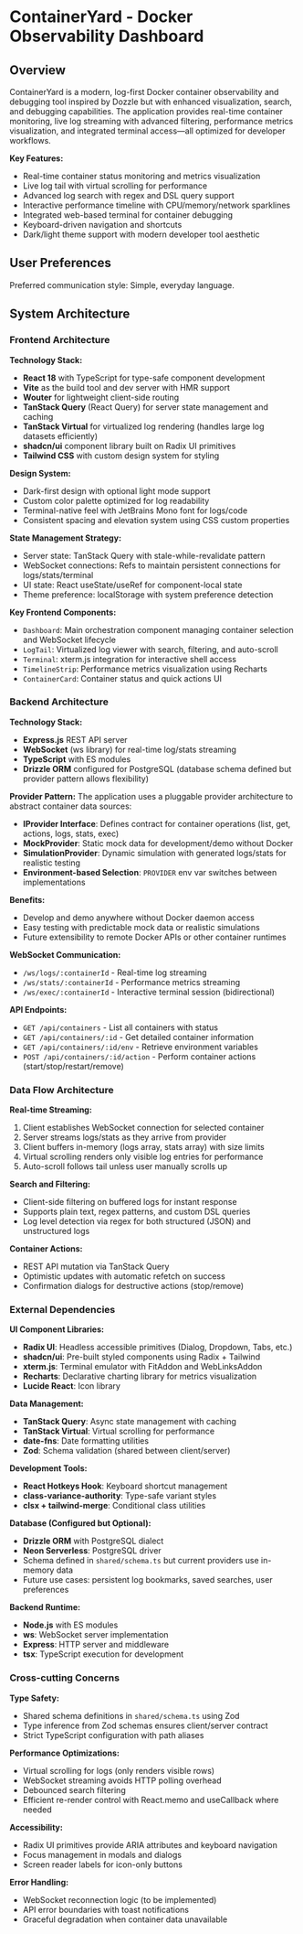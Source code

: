 # ContainerYard - Docker Observability Dashboard

## Overview

ContainerYard is a modern, log-first Docker container observability and debugging tool inspired by Dozzle but with enhanced visualization, search, and debugging capabilities. The application provides real-time container monitoring, live log streaming with advanced filtering, performance metrics visualization, and integrated terminal access—all optimized for developer workflows.

**Key Features:**
- Real-time container status monitoring and metrics visualization
- Live log tail with virtual scrolling for performance
- Advanced log search with regex and DSL query support
- Interactive performance timeline with CPU/memory/network sparklines
- Integrated web-based terminal for container debugging
- Keyboard-driven navigation and shortcuts
- Dark/light theme support with modern developer tool aesthetic

## User Preferences

Preferred communication style: Simple, everyday language.

## System Architecture

### Frontend Architecture

**Technology Stack:**
- **React 18** with TypeScript for type-safe component development
- **Vite** as the build tool and dev server with HMR support
- **Wouter** for lightweight client-side routing
- **TanStack Query** (React Query) for server state management and caching
- **TanStack Virtual** for virtualized log rendering (handles large log datasets efficiently)
- **shadcn/ui** component library built on Radix UI primitives
- **Tailwind CSS** with custom design system for styling

**Design System:**
- Dark-first design with optional light mode support
- Custom color palette optimized for log readability
- Terminal-native feel with JetBrains Mono font for logs/code
- Consistent spacing and elevation system using CSS custom properties

**State Management Strategy:**
- Server state: TanStack Query with stale-while-revalidate pattern
- WebSocket connections: Refs to maintain persistent connections for logs/stats/terminal
- UI state: React useState/useRef for component-local state
- Theme preference: localStorage with system preference detection

**Key Frontend Components:**
- `Dashboard`: Main orchestration component managing container selection and WebSocket lifecycle
- `LogTail`: Virtualized log viewer with search, filtering, and auto-scroll
- `Terminal`: xterm.js integration for interactive shell access
- `TimelineStrip`: Performance metrics visualization using Recharts
- `ContainerCard`: Container status and quick actions UI

### Backend Architecture

**Technology Stack:**
- **Express.js** REST API server
- **WebSocket** (ws library) for real-time log/stats streaming
- **TypeScript** with ES modules
- **Drizzle ORM** configured for PostgreSQL (database schema defined but provider pattern allows flexibility)

**Provider Pattern:**
The application uses a pluggable provider architecture to abstract container data sources:

- **IProvider Interface**: Defines contract for container operations (list, get, actions, logs, stats, exec)
- **MockProvider**: Static mock data for development/demo without Docker
- **SimulationProvider**: Dynamic simulation with generated logs/stats for realistic testing
- **Environment-based Selection**: `PROVIDER` env var switches between implementations

**Benefits:**
- Develop and demo anywhere without Docker daemon access
- Easy testing with predictable mock data or realistic simulations
- Future extensibility to remote Docker APIs or other container runtimes

**WebSocket Communication:**
- `/ws/logs/:containerId` - Real-time log streaming
- `/ws/stats/:containerId` - Performance metrics streaming  
- `/ws/exec/:containerId` - Interactive terminal session (bidirectional)

**API Endpoints:**
- `GET /api/containers` - List all containers with status
- `GET /api/containers/:id` - Get detailed container information
- `GET /api/containers/:id/env` - Retrieve environment variables
- `POST /api/containers/:id/action` - Perform container actions (start/stop/restart/remove)

### Data Flow Architecture

**Real-time Streaming:**
1. Client establishes WebSocket connection for selected container
2. Server streams logs/stats as they arrive from provider
3. Client buffers in-memory (logs array, stats array) with size limits
4. Virtual scrolling renders only visible log entries for performance
5. Auto-scroll follows tail unless user manually scrolls up

**Search and Filtering:**
- Client-side filtering on buffered logs for instant response
- Supports plain text, regex patterns, and custom DSL queries
- Log level detection via regex for both structured (JSON) and unstructured logs

**Container Actions:**
- REST API mutation via TanStack Query
- Optimistic updates with automatic refetch on success
- Confirmation dialogs for destructive actions (stop/remove)

### External Dependencies

**UI Component Libraries:**
- **Radix UI**: Headless accessible primitives (Dialog, Dropdown, Tabs, etc.)
- **shadcn/ui**: Pre-built styled components using Radix + Tailwind
- **xterm.js**: Terminal emulator with FitAddon and WebLinksAddon
- **Recharts**: Declarative charting library for metrics visualization
- **Lucide React**: Icon library

**Data Management:**
- **TanStack Query**: Async state management with caching
- **TanStack Virtual**: Virtual scrolling for performance
- **date-fns**: Date formatting utilities
- **Zod**: Schema validation (shared between client/server)

**Development Tools:**
- **React Hotkeys Hook**: Keyboard shortcut management
- **class-variance-authority**: Type-safe variant styles
- **clsx + tailwind-merge**: Conditional class utilities

**Database (Configured but Optional):**
- **Drizzle ORM** with PostgreSQL dialect
- **Neon Serverless**: PostgreSQL driver
- Schema defined in `shared/schema.ts` but current providers use in-memory data
- Future use cases: persistent log bookmarks, saved searches, user preferences

**Backend Runtime:**
- **Node.js** with ES modules
- **ws**: WebSocket server implementation
- **Express**: HTTP server and middleware
- **tsx**: TypeScript execution for development

### Cross-cutting Concerns

**Type Safety:**
- Shared schema definitions in `shared/schema.ts` using Zod
- Type inference from Zod schemas ensures client/server contract
- Strict TypeScript configuration with path aliases

**Performance Optimizations:**
- Virtual scrolling for logs (only renders visible rows)
- WebSocket streaming avoids HTTP polling overhead
- Debounced search filtering
- Efficient re-render control with React.memo and useCallback where needed

**Accessibility:**
- Radix UI primitives provide ARIA attributes and keyboard navigation
- Focus management in modals and dialogs
- Screen reader labels for icon-only buttons

**Error Handling:**
- WebSocket reconnection logic (to be implemented)
- API error boundaries with toast notifications
- Graceful degradation when container data unavailable